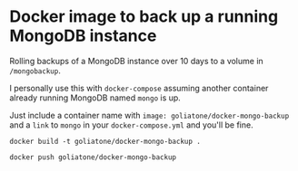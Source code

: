 # Docker image to back up a running MongoDB instance

Rolling backups of a MongoDB instance over 10 days to a volume in `/mongobackup`.

I personally use this with `docker-compose` assuming another container already running MongoDB named `mongo` is up.

Just include a container name with `image: goliatone/docker-mongo-backup` and a `link` to `mongo` in your `docker-compose.yml` and you'll be fine.


```
docker build -t goliatone/docker-mongo-backup .
```

```
docker push goliatone/docker-mongo-backup
```
